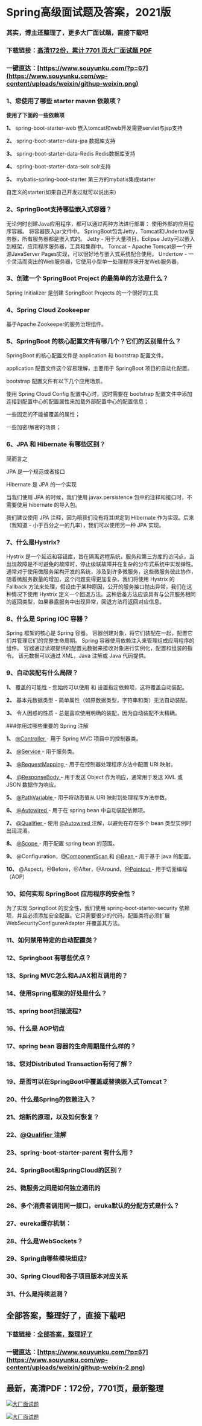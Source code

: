 # Spring高级面试题及答案，2021版

### 其实，博主还整理了，更多大厂面试题，直接下载吧

### 下载链接：[高清172份，累计 7701 页大厂面试题  PDF](https://github.com/souyunku/DevBooks/blob/master/docs/index.md)

### 一键直达：[https://www.souyunku.com/?p=67](https://www.souyunku.com/wp-content/uploads/weixin/githup-weixin.png)



### 1、您使用了哪些 starter maven 依赖项？

**使用了下面的一些依赖项**

**1、**  spring-boot-starter-web 嵌入tomcat和web开发需要servlet与jsp支持

**2、**  spring-boot-starter-data-jpa 数据库支持

**3、**  spring-boot-starter-data-Redis Redis数据库支持

**4、**  spring-boot-starter-data-solr solr支持

**5、**  mybatis-spring-boot-starter 第三方的mybatis集成starter

自定义的starter(如果自己开发过就可以说出来)


### 2、SpringBoot支持哪些嵌入式容器？

无论何时创建Java应用程序，都可以通过两种方法进行部署： 使用外部的应用程序容器。 将容器嵌入jar文件中。 SpringBoot包含Jetty，Tomcat和Undertow服务器，所有服务器都是嵌入式的。 Jetty - 用于大量项目，Eclipse Jetty可以嵌入到框架，应用程序服务器，工具和集群中。 Tomcat - Apache Tomcat是一个开源JavaServer Pages实现，可以很好地与嵌入式系统配合使用。 Undertow - 一个灵活而突出的Web服务器，它使用小型单一处理程序来开发Web服务器。


### 3、创建一个 SpringBoot Project 的最简单的方法是什么？

Spring Initializer 是创建 SpringBoot Projects 的一个很好的工具


### 4、Spring Cloud Zookeeper

基于Apache Zookeeper的服务治理组件。


### 5、SpringBoot 的核心配置文件有哪几个？它们的区别是什么？

SpringBoot 的核心配置文件是 application 和 bootstrap 配置文件。

application 配置文件这个容易理解，主要用于 SpringBoot 项目的自动化配置。

bootstrap 配置文件有以下几个应用场景。

使用 Spring Cloud Config 配置中心时，这时需要在 bootstrap 配置文件中添加连接到配置中心的配置属性来加载外部配置中心的配置信息；

一些固定的不能被覆盖的属性；

一些加密/解密的场景；


### 6、JPA 和 Hibernate 有哪些区别？

简而言之

JPA 是一个规范或者接口

Hibernate 是 JPA 的一个实现

当我们使用 JPA 的时候，我们使用 javax.persistence 包中的注释和接口时，不需要使用 hibernate 的导入包。

我们建议使用 JPA 注释，因为哦我们没有将其绑定到 Hibernate 作为实现。后来（我知道 - 小于百分之一的几率），我们可以使用另一种 JPA 实现。


### 7、什么是Hystrix?

Hystrix 是一个延迟和容错库，旨在隔离远程系统，服务和第三方库的访问点，当出现故障是不可避免的故障时，停止级联故障并在复杂的分布式系统中实现弹性。通常对于使用微服务架构开发的系统，涉及到许多微服务，这些微服务彼此协作， 随着微服务数量的增加，这个问题变得更加复杂。我们将使用 Hystrix 的 Fallback 方法来处理，假设由于某种原因，公开的服务接口抛出异常，我们在这种情况下使用 Hystrix 定义一个回退方法。这种后备方法应该具有与公开服务相同的返回类型，如果暴露服务中出现异常，回退方法将返回对应信息。


### 8、什么是 Spring IOC 容器？

Spring 框架的核心是 Spring 容器。 容器创建对象，将它们装配在一起，配置它们并管理它们的完整生命周期。 Spring 容器使用依赖注入来管理组成应用程序的组件。 容器通过读取提供的配置元数据来接收对象进行实例化，配置和组装的指令。 该元数据可以通过 XML，Java 注解或 Java 代码提供。


### 9、自动装配有什么局限？

**1、** 覆盖的可能性 - 您始终可以使用 和 设置指定依赖项，这将覆盖自动装配。

**2、** 基本元数据类型 - 简单属性（如原数据类型，字符串和类）无法自动装配。

**3、** 令人困惑的性质 - 总是喜欢使用明确的装配，因为自动装配不太精确。

###你用过哪些重要的 Spring 注解

**1、** [@Controller ](/Controller ) - 用于 Spring MVC 项目中的控制器类。

**2、** [@Service ](/Service ) - 用于服务类。

**3、** [@RequestMapping ](/RequestMapping ) - 用于在控制器处理程序方法中配置 URI 映射。

**4、** [@ResponseBody ](/ResponseBody ) - 用于发送 Object 作为响应，通常用于发送 XML 或 JSON 数据作为响应。

**5、** [@PathVariable ](/PathVariable ) - 用于将动态值从 URI 映射到处理程序方法参数。

**6、** [@Autowired ](/Autowired ) - 用于在 spring bean 中自动装配依赖项。

**7、** [@Qualifier ](/Qualifier ) - 使用 [@Autowired ](/Autowired ) 注解，以避免在存在多个 bean 类型实例时出现混淆。

**8、** [@Scope ](/Scope ) - 用于配置 spring bean 的范围。

**9、** @Configuration，[@ComponentScan ](/ComponentScan ) 和 [@Bean ](/Bean ) - 用于基于 java 的配置。

**10、** @Aspect，@Before，@After，@Around，[@Pointcut ](/Pointcut ) - 用于切面编程（AOP）


### 10、如何实现 SpringBoot 应用程序的安全性？

为了实现 SpringBoot 的安全性，我们使用 spring-boot-starter-security 依赖项，并且必须添加安全配置。它只需要很少的代码。配置类将必须扩展WebSecurityConfigurerAdapter 并覆盖其方法。


### 11、如何禁用特定的自动配置类？
### 12、Springboot 有哪些优点？
### 13、Spring MVC怎么和AJAX相互调用的？
### 14、使用Spring框架的好处是什么？
### 15、spring boot扫描流程?
### 16、什么是 AOP切点
### 17、spring bean 容器的生命周期是什么样的？
### 18、您对Distributed Transaction有何了解？
### 19、是否可以在SpringBoot中覆盖或替换嵌入式Tomcat？
### 20、什么是Spring的依赖注入？
### 21、熔断的原理，以及如何恢复？
### 22、[@Qualifier ](/Qualifier ) 注解
### 23、spring-boot-starter-parent 有什么用 ?
### 24、SpringBoot和SpringCloud的区别？
### 25、微服务之间是如何独⽴通讯的
### 26、多个消费者调⽤同⼀接⼝，eruka默认的分配⽅式是什么？
### 27、eureka缓存机制：
### 28、什么是WebSockets？
### 29、Spring由哪些模块组成?
### 30、Spring Cloud和各子项目版本对应关系
### 31、什么是持续监测？




## 全部答案，整理好了，直接下载吧

### 下载链接：[全部答案，整理好了](https://www.souyunku.com/wp-content/uploads/weixin/githup-weixin-2.png)

### 一键直达：[https://www.souyunku.com/?p=67](https://www.souyunku.com/wp-content/uploads/weixin/githup-weixin-2.png)


## 最新，高清PDF：172份，7701页，最新整理

[![大厂面试题](https://www.souyunku.com/wp-content/uploads/weixin/mst.png "架构师专栏")](https://www.souyunku.com/wp-content/uploads/weixin/githup-weixin.png "架构师专栏")

[![大厂面试题](https://www.souyunku.com/wp-content/uploads/weixin/githup-weixin.png "架构师专栏")](https://www.souyunku.com/wp-content/uploads/weixin/githup-weixin.png "架构师专栏")
